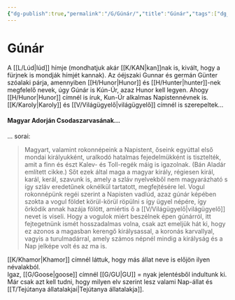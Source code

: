 ```yaml
---
{"dg-publish":true,"permalink":"/G/Gúnár/","title":"Gúnár","tags":["dg_uploaded"],"created":"2023-10-23T03:16","updated":"2023-11-08T03:43"}
---
```



# Gúnár

A [[L/Lúd\|lúd]] hímje (mondhatjuk akár [[K/KAN\|kan]]nak is, kivált, hogy a fürjnek is mondják hímjét kannak). Az óéjszaki Gunnar és germán Günter szóalaki párja, amennyiben [[H/Hunor\|Hunor]] és [[H/Hunter\|hunter]]-nek megfelelő nevek, úgy Gúnár is Kún-Úr, azaz Hunor kell legyen. Ahogy [[H/Hunor\|Hunor]] címnél is íruk, Kun-Úr alkalmas Napistennévnek is. [[K/Karoly\|Karoly]] és [[V/Világügyelő\|világügyelő]] címnél is szerepeltek...

#### Magyar Adorján Csodaszarvasának...

... sorai:  
> Magyart, valamint rokonnépeink a Napistent, őseink egyúttal első mondai királyukként, uralkodó hatalmas fejedelmükként is tisztelték, amit a finn és észt Kalev- és Toll-regék máig is igazolnak. (Bán Aladár említett cikke.) Sőt ezek által maga a magyar király, régiesen királ, karál, kerál, szavunk is, amely a szláv nyelvekből nem magyarázható s így szláv eredetűnek oknélkül tartatott, megfejtésére lel. Vogul rokonnépünk regéi szerint a Napisten vadlúd, azaz gúnár képében szokta a vogul földet körül-körül röpülni s így ügyel népére, így őrködik annak hazája fölött, amiértis ő a [[V/Világügyelő\|világügyelő]] nevet is viseli. Hogy a vogulok miért beszélnek épen gúnárról, itt fejtegetnünk ismét hosszadalmas volna, csak azt emeljük hát ki, hogy ez azonos a magasban kerengő királysassal, a koronás karvallyal, vagyis a turulmadárral, amely számos népnél mindig a királyság és a Nap jelképe volt és az ma is.  

[[K/Khamor\|Khamor]] címnél láttuk, hogy más állat neve is előjön ilyen névalakból.  
Igaz, [[G/Goose\|goose]] címnél [[G/GU\|GU]] = nyak jelentésből indultunk ki.  
Már csak azt kell tudni, hogy milyen elv szerint lesz valami Nap-állat és [[T/Tejútanya állatalakjai\|Tejútanya állatalakja]].  